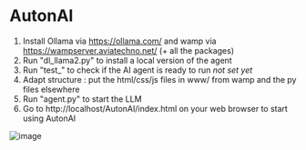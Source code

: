 # AutonAI
1. Install Ollama via https://ollama.com/ and wamp via https://wampserver.aviatechno.net/ (+ all the packages)
2. Run "dl_llama2.py" to install a local version of the agent
3. Run "test_" to check if the AI agent is ready to run *not set yet*
4. Adapt structure : put the html/css/js files in www/ from wamp and the py files elsewhere
5. Run "agent.py" to start the LLM
6. Go to http://localhost/AutonAI/index.html on your web browser to start using AutonAI

![image](https://github.com/user-attachments/assets/70376def-4d24-4696-9f37-eac24d109ccc)
